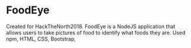 # FoodEye
Created for HackTheNorth2018. FoodEye is a NodeJS application that allows users to take pictures of food to identify what foods they are. Used npm, HTML, CSS, Bootstrap,
